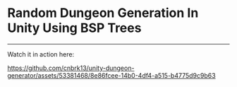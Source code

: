 # Random Dungeon Generation In Unity Using BSP Trees


---

Watch it in action here:

https://github.com/cnbrk13/unity-dungeon-generator/assets/53381468/8e86fcee-14b0-4df4-a515-b4775d9c9b63
